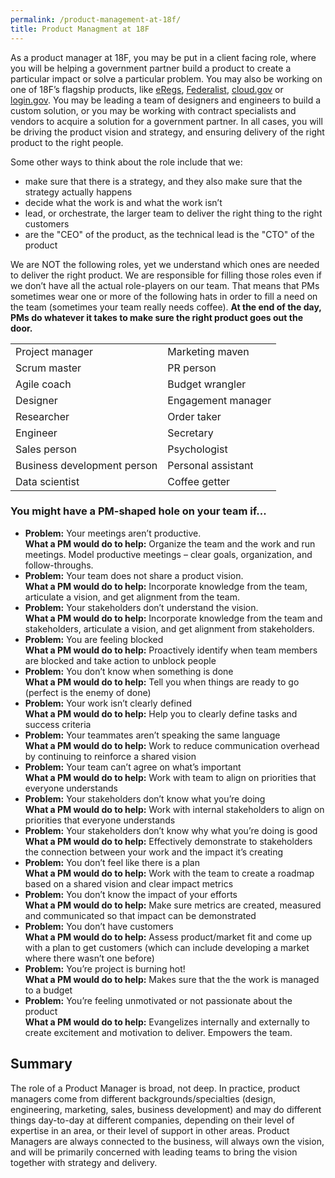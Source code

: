 ```yaml
---
permalink: /product-management-at-18f/
title: Product Managment at 18F
---
```


As a product manager at 18F, you may be put in a client facing role, where you will be helping a government partner build a product to create a particular impact or solve a particular problem. You may also be working on one of 18F’s flagship products, like [eRegs](https://eregs.github.io/), [Federalist](https://federalist.18f.gov/sites), [cloud.gov](https://cloud.gov/) or [login.gov](https://login.gov/). You may be leading a team of designers and engineers to build a custom solution, or you may be working with contract specialists and vendors to acquire a solution for a government partner. In all cases, you will be driving the product vision and strategy, and ensuring delivery of the right product to the right people.

Some other ways to think about the role include that we:

- make sure that there is a strategy, and they also make sure that the strategy actually happens
- decide what the work is and what the work isn’t
- lead, or orchestrate, the larger team to deliver the right thing to the right customers
- are the "CEO" of the product, as the technical lead is the "CTO" of the product

We are NOT the following roles, yet we understand which ones are needed to deliver the right product. We are responsible for filling those roles even if we don’t have all the actual role-players on our team. That means that PMs sometimes wear one or more of the following hats in order to fill a need on the team (sometimes your team really needs coffee). **At the end of the day, PMs do whatever it takes to make sure the right product goes out the door.**

| | |
| ----- | ----- |
| Project manager | Marketing maven |
| Scrum master | PR person |
| Agile coach | Budget wrangler |
| Designer | Engagement manager |
| Researcher | Order taker |
| Engineer | Secretary |
| Sales person | Psychologist |
| Business development person | Personal assistant |
| Data scientist | Coffee getter |

### You might have a PM-shaped hole on your team if...

- **Problem:** Your meetings aren’t productive.<br>**What a PM would do to help:** Organize the team and the work and run meetings. Model productive meetings – clear goals, organization, and follow-throughs.
- **Problem:** Your team does not share a product vision.<br>**What a PM would do to help:** Incorporate knowledge from the team, articulate a vision, and get alignment from the team.
- **Problem:** Your stakeholders don’t understand the vision.<br>**What a PM would do to help:** Incorporate knowledge from the team and stakeholders, articulate a vision, and get alignment from stakeholders.
- **Problem:** You are feeling blocked<br>**What a PM would do to help:** Proactively identify when team members are blocked and take action to unblock people
- **Problem:** You don’t know when something is done<br>**What a PM would do to help:** Tell you when things are ready to go (perfect is the enemy of done)
- **Problem:** Your work isn’t clearly defined<br>**What a PM would do to help:** Help you to clearly define tasks and success criteria
- **Problem:** Your teammates aren’t speaking the same language<br>**What a PM would do to help:** Work to reduce communication overhead by continuing to reinforce a shared vision
- **Problem:** Your team can’t agree on what’s important<br>**What a PM would do to help:** Work with team to align on priorities that everyone understands
- **Problem:** Your stakeholders don’t know what you’re doing<br>**What a PM would do to help:** Work with internal stakeholders to align on priorities that everyone understands
- **Problem:** Your stakeholders don’t know why what you’re doing is good<br>**What a PM would do to help:** Effectively demonstrate to stakeholders the connection between your work and the impact it’s creating
- **Problem:** You don’t feel like there is a plan<br>**What a PM would do to help:** Work with the team to create a roadmap based on a shared vision and clear impact metrics
- **Problem:** You don’t know the impact of your efforts<br>**What a PM would do to help:** Make sure metrics are created, measured and communicated so that impact can be demonstrated
- **Problem:** You don’t have customers<br>**What a PM would do to help:** Assess product/market fit and come up with a plan to get customers (which can include developing a market where there wasn’t one before)
- **Problem:** You’re project is burning hot!<br>**What a PM would do to help:** Makes sure that the the work is managed to a budget
- **Problem:** You’re feeling unmotivated or not passionate about the product<br>**What a PM would do to help:** Evangelizes internally and externally to create excitement and motivation to deliver. Empowers the team.

## Summary

The role of a Product Manager is broad, not deep. In practice, product managers come from different backgrounds/specialties (design, engineering, marketing, sales, business development) and may do different things day-to-day at different companies, depending on their level of expertise in an area, or their level of support in other areas. Product Managers are always connected to the business, will always own the vision, and will be primarily concerned with leading teams to bring the vision together with strategy and delivery. 
